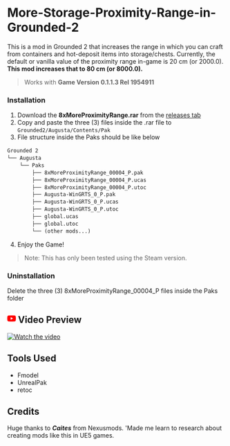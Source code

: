 # More-Storage-Proximity-Range-in-Grounded-2
This is a mod in Grounded 2 that increases the range in which you can craft from containers and hot-deposit items into storage/chests.
Currently, the default or vanilla value of the proximity range in-game is 20 cm (or 2000.0). **This mod increases that to 80 cm (or 8000.0).** 
> Works with **Game Version 0.1.1.3 Rel 1954911**

### Installation
1. Download the **8xMoreProximityRange.rar** from the [releases tab](https://github.com/Fiiel/More-Storage-Proximity-Range-in-Grounded-2/releases/tag/Release)
2. Copy and paste the three (3) files inside the .rar file to `Grounded2/Augusta/Contents/Pak`
3. File structure inside the Paks should be like below

```md
Grounded 2
└── Augusta
    └── Paks
	    ├── 8xMoreProximityRange_00004_P.pak
	    ├── 8xMoreProximityRange_00004_P.ucas
	    ├── 8xMoreProximityRange_00004_P.utoc
	    ├── Augusta-WinGRTS_0_P.pak
	    ├── Augusta-WinGRTS_0_P.ucas
	    ├── Augusta-WinGRTS_0_P.utoc
	    ├── global.ucas
	    ├── global.utoc
	    └── (other mods...)
```

4. Enjoy the Game!

> Note: This has only been tested using the Steam version.

### Uninstallation
Delete the three (3) 8xMoreProximityRange_00004_P files inside the Paks folder

## <img src="https://raw.githubusercontent.com/CLorant/readme-social-icons/refs/heads/main/medium/filled/youtube.svg" alt="youtube" width="20" height="20"/> Video Preview 
[![Watch the video](https://img.youtube.com/vi/bSR_eucOgYA/0.jpg)](https://www.youtube.com/watch?v=bSR_eucOgYA)

## Tools Used
- Fmodel
- UnrealPak
- retoc

## Credits
Huge thanks to ***Caites*** from Nexusmods. 'Made me learn to research about creating mods like this in UE5 games. 
